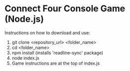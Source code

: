 # Connect Four Console Game (Node.js)

Instructions on how to download and use:
1. git clone <repository_url> <folder_name>
2. cd <folder_name>
3. npm install (installs 'readline-sync' package)
4. node index.js
5. Game instructions are at the top of index.js
